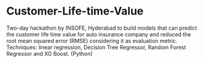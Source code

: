# Customer-Life-time-Value
Two-day hackathon by INSOFE, Hyderabad to build models that can predict the customer life time value for auto insurance company and reduced the root mean squared error (RMSE) considering it as evaluation metric. Techniques: linear regression, Decision Tree Regressor, Random Forest Regressor and XG Boost. (Python)
